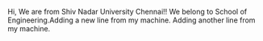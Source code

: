 Hi, We are from Shiv Nadar University Chennai!!
We belong to School of Engineering.Adding a new line from my machine.
Adding another line from my machine.
